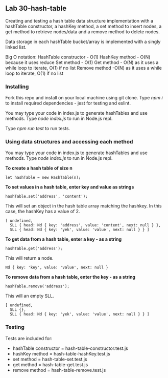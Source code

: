 ## Lab 30-hash-table
Creating and testing a hash table data structure implementation with a hashTable constructor, a hashKey method, a set method to insert nodes, a get method to retrieve nodes/data and a remove method to delete nodes.  

Data storage in each hashTable bucket/array is implemented with a singly linked list.

Big O notation:
HashTable constructor - O(1)
HashKey method - O(N) because it uses reduce
Set method - O(1)
Get method - O(N) as it uses a while loop to iterate, O(1) if no list
Remove method -O(N) as it uses a while loop to iterate, O(1) if no list

### Installing

Fork this repo and install on your local machine using git clone.
Type *npm i* to install required dependencies - jest for testing and eslint.

You may type your code in index.js to generate hashTables and use methods. Type *node index.js* to run in Node.js repl.

Type *npm run test* to run tests.

###  Using data structures and accessing each method

You may type your code in index.js to generate hashTables and use methods. Type *node index.js* to run in Node.js repl.

**To create a hash table of size n**
```
let hashTable = new HashTable(n);
```

**To set values in a hash table, enter key and value as strings**
```
hashTable.set('address', 'content');
```
This will set an object in the hash table array matching the hashkey.  In this case, the hashKey has a value of 2.

```
[ undefined,
  SLL { head: Nd { key: 'address', value: 'content', next: null } },
  SLL { head: Nd { key: 'yek', value: 'value', next: null } } ]
```

**To get data from a hash table, enter a key - as a string**
```
hashTable.get('address');
```
This will return a node.
```
Nd { key: 'key', value: 'value', next: null }
```

**To remove data from a hash table, enter the key - as a string**

```
hashTable.remove('address');
```

This will an empty SLL.

```
[ undefined,
  SLL {},
  SLL { head: Nd { key: 'yek', value: 'value', next: null } } ]
```

### Testing
Tests are included for:
- hashTable constructor = hash-table-constructor.test.js
- hashKey method = hash-table-hashKey.test.js
- set method = hash-table-set.test.js
- get method = hash-table-get.test.js
- remove method = hash-table-remove.test.js
